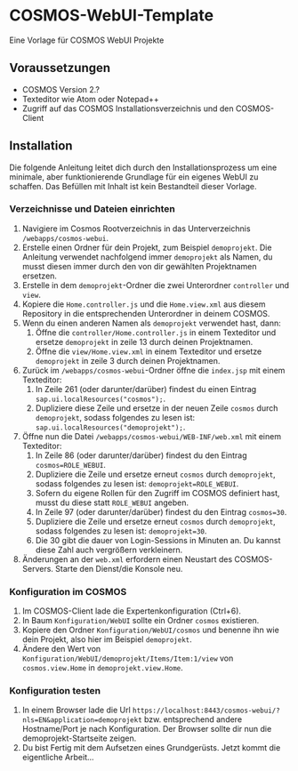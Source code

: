 # COSMOS-WebUI-Template
Eine Vorlage für COSMOS WebUI Projekte

## Voraussetzungen
* COSMOS Version 2.?
* Texteditor wie Atom oder Notepad++
* Zugriff auf das COSMOS Installationsverzeichnis und den COSMOS-Client

## Installation
Die folgende Anleitung leitet dich durch den Installationsprozess um eine minimale, aber funktionierende Grundlage für ein eigenes WebUI zu schaffen. Das Befüllen mit Inhalt ist kein Bestandteil dieser Vorlage.

### Verzeichnisse und Dateien einrichten
1. Navigiere im Cosmos Rootverzeichnis in das Unterverzeichnis `/webapps/cosmos-webui`.
1. Erstelle einen Ordner für dein Projekt, zum Beispiel `demoprojekt`. Die Anleitung verwendet nachfolgend immer `demoprojekt` als Namen, du musst diesen immer durch den von dir gewählten Projektnamen ersetzen.
1. Erstelle in dem `demoprojekt`-Ordner die zwei Unterordner `controller` und `view`.
1. Kopiere die `Home.controller.js` und die `Home.view.xml` aus diesem Repository in die entsprechenden Unterordner in deinem COSMOS.
1. Wenn du einen anderen Namen als `demoprojekt` verwendet hast, dann:
   1. Öffne die `controller/Home.controller.js` in einem Texteditor und ersetze `demoprojekt` in zeile 13 durch deinen Projektnamen.
   1. Öffne die `view/Home.view.xml` in einem Texteditor und ersetze `demoprojekt` in zeile 3 durch deinen Projektnamen.
1. Zurück im `/webapps/cosmos-webui`-Ordner öffne die `index.jsp` mit einem Texteditor:
   1. In Zeile 261 (oder darunter/darüber) findest du einen Eintrag `sap.ui.localResources("cosmos");`.
   1. Dupliziere diese Zeile und ersetze in der neuen Zeile `cosmos` durch `demoprojekt`, sodass folgendes zu lesen ist: `sap.ui.localResources("demoprojekt");`.
1. Öffne nun die Datei `/webapps/cosmos-webui/WEB-INF/web.xml` mit einem Texteditor:
   1. In Zeile 86 (oder darunter/darüber) findest du den Eintrag `cosmos=ROLE_WEBUI`.
   1. Dupliziere die Zeile und ersetze erneut `cosmos` durch `demoprojekt`, sodass folgendes zu lesen ist: `demoprojekt=ROLE_WEBUI`.
   1. Sofern du eigene Rollen für den Zugriff im COSMOS definiert hast, musst du diese statt `ROLE_WEBUI` angeben.
   1. In Zeile 97 (oder darunter/darüber) findest du den Eintrag `cosmos=30`.
   1. Dupliziere die Zeile und ersetze erneut `cosmos` durch `demoprojekt`, sodass folgendes zu lesen ist: `demoprojekt=30`.
   1. Die 30 gibt die dauer von Login-Sessions in Minuten an. Du kannst diese Zahl auch vergrößern verkleinern.
1. Änderungen an der `web.xml` erfordern einen Neustart des COSMOS-Servers. Starte den Dienst/die Konsole neu.

### Konfiguration im COSMOS
1. Im COSMOS-Client lade die Expertenkonfiguration (Ctrl+6).
1. In Baum `Konfiguration/WebUI` sollte ein Ordner `cosmos` existieren.
1. Kopiere den Ordner `Konfiguration/WebUI/cosmos` und benenne ihn wie dein Projekt, also hier im Beispiel `demoprojekt`.
1. Ändere den Wert von `Konfiguration/WebUI/demoprojekt/Items/Item:1/view` von `cosmos.view.Home` in `demoprojekt.view.Home`.

### Konfiguration testen
1. In einem Browser lade die Url `https://localhost:8443/cosmos-webui/?nls=EN&application=demoprojekt` bzw. entsprechend andere Hostname/Port je nach Konfiguration. Der Browser sollte dir nun die demoprojekt-Startseite zeigen.
1. Du bist Fertig mit dem Aufsetzen eines Grundgerüsts. Jetzt kommt die eigentliche Arbeit...
